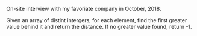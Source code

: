 On-site interview with my favoriate company in October, 2018.

Given an array of distint intergers, for each element, find the first greater value behind it and return the distance. If no greater value found, return -1.